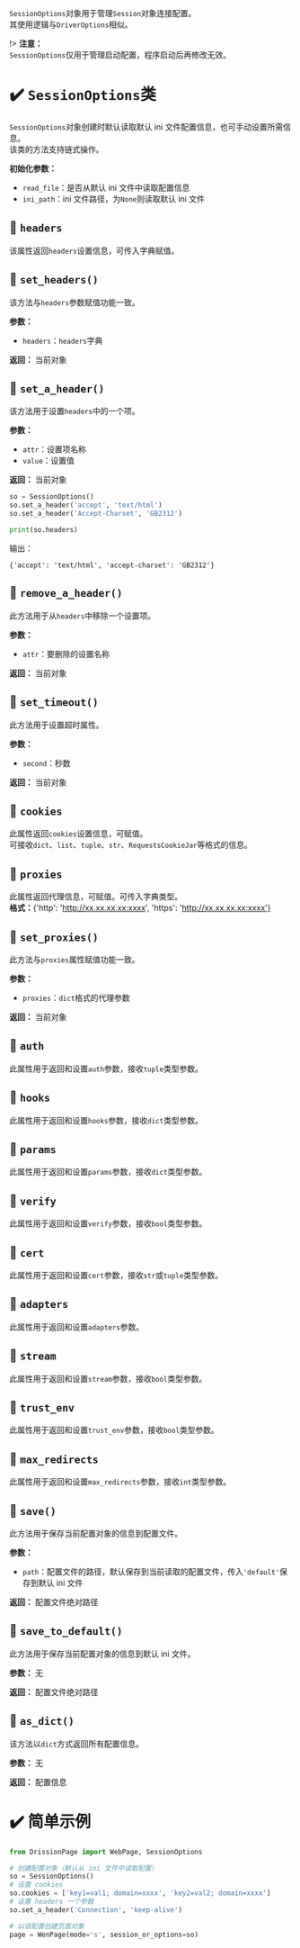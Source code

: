 `SessionOptions`对象用于管理`Session`对象连接配置。  
其使用逻辑与`DriverOptions`相似。

!> **注意：** <br>`SessionOptions`仅用于管理启动配置，程序启动后再修改无效。

# ✔️ `SessionOptions`类

`SessionOptions`对象创建时默认读取默认 ini 文件配置信息，也可手动设置所需信息。  
该类的方法支持链式操作。

**初始化参数：**

- `read_file`：是否从默认 ini 文件中读取配置信息
- `ini_path`：ini 文件路径，为`None`则读取默认 ini 文件

## 📍 `headers`

该属性返回`headers`设置信息，可传入字典赋值。

## 📍 `set_headers()`

该方法与`headers`参数赋值功能一致。

**参数：**

- `headers`：`headers`字典

**返回：** 当前对象

## 📍 `set_a_header()`

该方法用于设置`headers`中的一个项。

**参数：**

- `attr`：设置项名称
- `value`：设置值

**返回：** 当前对象

```python
so = SessionOptions()
so.set_a_header('accept', 'text/html')
so.set_a_header('Accept-Charset', 'GB2312')

print(so.headers)
```

输出：

```
{'accept': 'text/html', 'accept-charset': 'GB2312'}
```

## 📍 `remove_a_header()`

此方法用于从`headers`中移除一个设置项。

**参数：**

- `attr`：要删除的设置名称

**返回：** 当前对象

## 📍 `set_timeout()`

此方法用于设置超时属性。

**参数：**

- `second`：秒数

**返回：** 当前对象

## 📍 `cookies`

此属性返回`cookies`设置信息，可赋值。  
可接收`dict`、`list`、`tuple`、`str`、`RequestsCookieJar`等格式的信息。

## 📍 `proxies`

此属性返回代理信息，可赋值。可传入字典类型。  
**格式：**{'http': 'http://xx.xx.xx.xx:xxxx', 'https': 'http://xx.xx.xx.xx:xxxx'}

## 📍 `set_proxies()`

此方法与`proxies`属性赋值功能一致。

**参数：**

- `proxies`：`dict`格式的代理参数

**返回：** 当前对象

## 📍 `auth`

此属性用于返回和设置`auth`参数，接收`tuple`类型参数。

## 📍 `hooks`

此属性用于返回和设置`hooks`参数，接收`dict`类型参数。

## 📍 `params`

此属性用于返回和设置`params`参数，接收`dict`类型参数。

## 📍 `verify`

此属性用于返回和设置`verify`参数，接收`bool`类型参数。

## 📍 `cert`

此属性用于返回和设置`cert`参数，接收`str`或`tuple`类型参数。

## 📍 `adapters`

此属性用于返回和设置`adapters`参数。

## 📍 `stream`

此属性用于返回和设置`stream`参数，接收`bool`类型参数。

## 📍 `trust_env`

此属性用于返回和设置`trust_env`参数，接收`bool`类型参数。

## 📍 `max_redirects`

此属性用于返回和设置`max_redirects`参数，接收`int`类型参数。

## 📍 `save()`

此方法用于保存当前配置对象的信息到配置文件。

**参数：**

- `path`：配置文件的路径，默认保存到当前读取的配置文件，传入`'default'`保存到默认 ini 文件

**返回：** 配置文件绝对路径

## 📍 `save_to_default()`

此方法用于保存当前配置对象的信息到默认 ini 文件。

**参数：** 无

**返回：** 配置文件绝对路径

## 📍 `as_dict()`

该方法以`dict`方式返回所有配置信息。

**参数：** 无

**返回：** 配置信息

# ✔️ 简单示例

```python
from DrissionPage import WebPage, SessionOptions

# 创建配置对象（默认从 ini 文件中读取配置）
so = SessionOptions()
# 设置 cookies
so.cookies = ['key1=val1; domain=xxxx', 'key2=val2; domain=xxxx']
# 设置 headers 一个参数
so.set_a_header('Connection', 'keep-alive')

# 以该配置创建页面对象
page = WenPage(mode='s', session_or_options=so)
```
